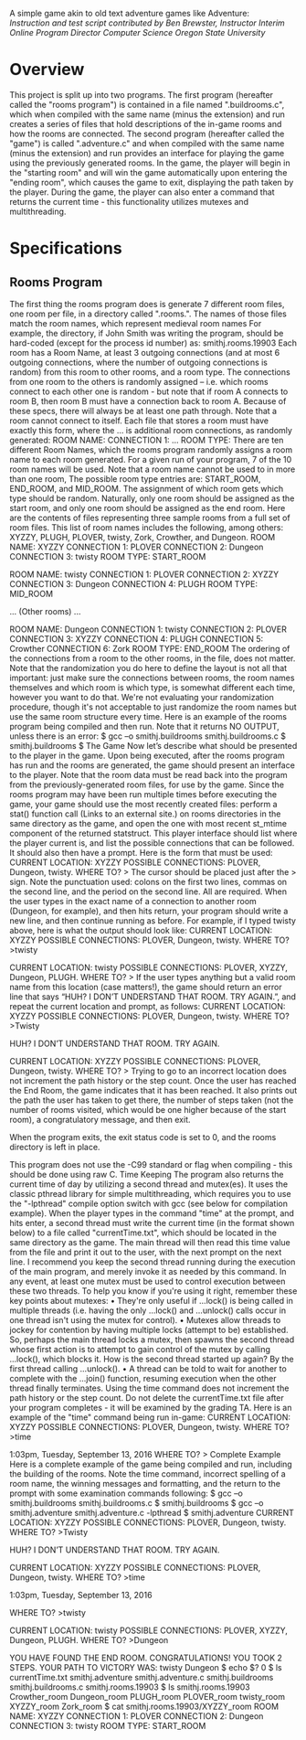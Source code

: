 A simple game akin to old text adventure games like Adventure:<br>
<i>Instruction and test script contributed by Ben Brewster, Instructor Interim Online Program Director Computer Science Oregon State University</i><br>
<h1>Overview</h1>
This project is split up into two programs. The first program (hereafter called the "rooms program") is contained in a file named "<STUDENT ONID USERNAME>.buildrooms.c", which when compiled with the same name (minus the extension) and run creates a series of files that hold descriptions of the in-game rooms and how the rooms are connected.
The second program (hereafter called the "game") is called "<STUDENT ONID USERNAME>.adventure.c" and when compiled with the same name (minus the extension) and run provides an interface for playing the game using the previously generated rooms.
In the game, the player will begin in the "starting room" and will win the game automatically upon entering the "ending room", which causes the game to exit, displaying the path taken by the player.
During the game, the player can also enter a command that returns the current time - this functionality utilizes mutexes and multithreading.
 <h1>Specifications</h1> 
 <h2>Rooms Program</h2>
The first thing the rooms program does is generate 7 different room files, one room per file, in a directory called "<STUDENT ONID USERNAME>.rooms.<PROCESS ID>". The names of those files match the room names, which represent medieval room names For example, the directory, if John Smith was writing the program, should be hard-coded (except for the process id number) as:
smithj.rooms.19903
Each room has a Room Name, at least 3 outgoing connections (and at most 6 outgoing connections, where the number of outgoing connections is random) from this room to other rooms, and a room type. The connections from one room to the others is randomly assigned – i.e. which rooms connect to each other one is random - but note that if room A connects to room B, then room B must have a connection back to room A. Because of these specs, there will always be at least one path through. Note that a room cannot connect to itself.
Each file that stores a room must have exactly this form, where the … is additional room connections, as randomly generated:
ROOM NAME: <room name>
CONNECTION 1: <room name>
…
ROOM TYPE: <room type>
There are ten different Room Names, which the rooms program randomly assigns a room name to each room generated. For a given run of your program, 7 of the 10 room names will be used. Note that a room name cannot be used to in more than one room,
The possible room type entries are: START_ROOM, END_ROOM, and MID_ROOM. The assignment of which room gets which type should be random. Naturally, only one room should be assigned as the start room, and only one room should be assigned as the end room.
Here are the contents of files representing three sample rooms from a full set of room files. This list of room names includes the following, among others: XYZZY, PLUGH, PLOVER, twisty, Zork, Crowther, and Dungeon.
ROOM NAME: XYZZY
CONNECTION 1: PLOVER
CONNECTION 2: Dungeon
CONNECTION 3: twisty
ROOM TYPE: START_ROOM

ROOM NAME: twisty
CONNECTION 1: PLOVER
CONNECTION 2: XYZZY
CONNECTION 3: Dungeon
CONNECTION 4: PLUGH
ROOM TYPE: MID_ROOM

... (Other rooms) ...

ROOM NAME: Dungeon
CONNECTION 1: twisty
CONNECTION 2: PLOVER
CONNECTION 3: XYZZY
CONNECTION 4: PLUGH
CONNECTION 5: Crowther
CONNECTION 6: Zork
ROOM TYPE: END_ROOM
The ordering of the connections from a room to the other rooms, in the file, does not matter. Note that the randomization you do here to define the layout is not all that important: just make sure the connections between rooms, the room names themselves and which room is which type, is somewhat different each time, however you want to do that. We're not evaluating your randomization procedure, though it's not acceptable to just randomize the room names but use the same room structure every time.
Here is an example of the rooms program being compiled and then run. Note that it returns NO OUTPUT, unless there is an error:
$ gcc –o smithj.buildrooms smithj.buildrooms.c
$ smithj.buildrooms
$
The Game
Now let’s describe what should be presented to the player in the game. Upon being executed, after the rooms program has run and the rooms are generated, the game should present an interface to the player. Note that the room data must be read back into the program from the previously-generated room files, for use by the game. Since the rooms program may have been run multiple times before executing the game, your game should use the most recently created files: perform a stat() function call (Links to an external site.) on rooms directories in the same directory as the game, and open the one with most recent st_mtime component of the returned statstruct.
This player interface should list where the player current is, and list the possible connections that can be followed. It should also then have a prompt. Here is the form that must be used:
CURRENT LOCATION: XYZZY
POSSIBLE CONNECTIONS: PLOVER, Dungeon, twisty.
WHERE TO? >
The cursor should be placed just after the > sign. Note the punctuation used: colons on the first two lines, commas on the second line, and the period on the second line. All are required.
When the user types in the exact name of a connection to another room (Dungeon, for example), and then hits return, your program should write a new line, and then continue running as before. For example, if I typed twisty above, here is what the output should look like:
CURRENT LOCATION: XYZZY
POSSIBLE CONNECTIONS: PLOVER, Dungeon, twisty.
WHERE TO? >twisty

CURRENT LOCATION: twisty
POSSIBLE CONNECTIONS: PLOVER, XYZZY, Dungeon, PLUGH.
WHERE TO? >
If the user types anything but a valid room name from this location (case matters!), the game should return an error line that says “HUH? I DON’T UNDERSTAND THAT ROOM. TRY AGAIN.”, and repeat the current location and prompt, as follows:
CURRENT LOCATION: XYZZY
POSSIBLE CONNECTIONS: PLOVER, Dungeon, twisty.
WHERE TO? >Twisty

HUH? I DON’T UNDERSTAND THAT ROOM. TRY AGAIN.

CURRENT LOCATION: XYZZY
POSSIBLE CONNECTIONS: PLOVER, Dungeon, twisty.
WHERE TO? >
Trying to go to an incorrect location does not increment the path history or the step count. Once the user has reached the End Room, the game indicates that it has been reached. It also prints out the path the user has taken to get there, the number of steps taken (not the number of rooms visited, which would be one higher because of the start room), a congratulatory message, and then exit.

When the program exits, the exit status code is set to 0, and the rooms directory is left in place.
 
This program does not use the -C99 standard or flag when compiling - this should be done using raw C.
Time Keeping
The program also returns the current time of day by utilizing a second thread and mutex(es). It uses the classic pthread library for simple multithreading, which requires you to use the "-lpthread" compile option switch with gcc (see below for compilation example).
When the player types in the command "time" at the prompt, and hits enter, a second thread must write the current time (in the format shown below) to a file called "currentTime.txt", which should be located in the same directory as the game. The main thread will then read this time value from the file and print it out to the user, with the next prompt on the next line. I recommend you keep the second thread running during the execution of the main program, and merely invoke it as needed by this command. In any event, at least one mutex must be used to control execution between these two threads.
To help you know if you're using it right, remember these key points about mutexes:
•	They're only useful if ...lock() is being called in multiple threads (i.e. having the only ...lock() and ...unlock() calls occur in one thread isn't using the mutex for control).
•	Mutexes allow threads to jockey for contention by having multiple locks (attempt to be) established. So, perhaps the main thread locks a mutex, then spawns the second thread whose first action is to attempt to gain control of the mutex by calling ...lock(), which blocks it. How is the second thread started up again? By the first thread calling ...unlock().
•	A thread can be told to wait for another to complete with the ...join() function, resuming execution when the other thread finally terminates.
Using the time command does not increment the path history or the step count. Do not delete the currentTime.txt file after your program completes - it will be examined by the grading TA.
Here is an example of the "time" command being run in-game:
CURRENT LOCATION: XYZZY
POSSIBLE CONNECTIONS: PLOVER, Dungeon, twisty.
WHERE TO? >time

1:03pm, Tuesday, September 13, 2016
WHERE TO? >
Complete Example
Here is a complete example of the game being compiled and run, including the building of the rooms. Note the time command, incorrect spelling of a room name, the winning messages and formatting, and the return to the prompt with some examination commands following:
$ gcc –o smithj.buildrooms smithj.buildrooms.c
$ smithj.buildrooms
$ gcc –o smithj.adventure smithj.adventure.c -lpthread
$ smithj.adventure
CURRENT LOCATION: XYZZY
POSSIBLE CONNECTIONS: PLOVER, Dungeon, twisty.
WHERE TO? >Twisty

HUH? I DON’T UNDERSTAND THAT ROOM. TRY AGAIN.

CURRENT LOCATION: XYZZY
POSSIBLE CONNECTIONS: PLOVER, Dungeon, twisty.
WHERE TO? >time

1:03pm, Tuesday, September 13, 2016

WHERE TO? >twisty

CURRENT LOCATION: twisty
POSSIBLE CONNECTIONS: PLOVER, XYZZY, Dungeon, PLUGH.
WHERE TO? >Dungeon

YOU HAVE FOUND THE END ROOM. CONGRATULATIONS!
YOU TOOK 2 STEPS. YOUR PATH TO VICTORY WAS:
twisty
Dungeon
$ echo $?
0
$ ls
currentTime.txt smithj.adventure smithj.adventure.c smithj.buildrooms
smithj.buildrooms.c smithj.rooms.19903
$ ls smithj.rooms.19903
Crowther_room Dungeon_room PLUGH_room PLOVER_room
twisty_room XYZZY_room Zork_room
$ cat smithj.rooms.19903/XYZZY_room
ROOM NAME: XYZZY
CONNECTION 1: PLOVER
CONNECTION 2: Dungeon
CONNECTION 3: twisty
ROOM TYPE: START_ROOM

